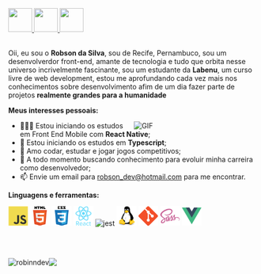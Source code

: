 <a href="https://github.com/robinndev" target="_blank">
  <img src="https://cdn.iconscout.com/icon/free/png-256/github-108-438008.png" width="48px" height="48px">
</a> 
<a href="https://www.instagram.com/by_robinn/" target="_blank">
  <img src="https://cdn.icon-icons.com/icons2/1211/PNG/512/1491579602-yumminkysocialmedia36_83067.png" width="48px" height="48px">
</a> 
<a href="https://www.linkedin.com/in/robson-silva-544830209/" target="_blank">
  <img src="https://i.ibb.co/Kx2GSrT/linkedin.png" width="48px" height="48px">
</a>

<br />
<br />

Oii, eu sou o **Robson da Silva**, sou de Recife, Pernambuco, sou um desenvolverdor front-end, amante de tecnologia e tudo que orbita nesse universo incrivelmente fascinante, sou um estudante da **Labenu**, um curso livre de web development, estou me aprofundando cada vez mais nos conhecimentos sobre desenvolvimento afim de um dia fazer parte de projetos **realmente grandes para a humanidade**

**Meus interesses pessoais:**

  <img align="right" alt="GIF" src="https://i.ibb.co/7RQWwkR/tumblr-f5e3e121053ba8d807cc03a13ebfd1b8-23e814a1-1280.gif" width="250px" />

- 👨🏽‍💻 Estou iniciando os estudos em Front End Mobile com **React Native**;
- 🤔 Estou iniciando os estudos em **Typescript**; 
- 💛 Amo codar, estudar e jogar jogos competitivos;
- 📝 A todo momento buscando conhecimento para evoluir minha carreira como desenvolvedor;
- 📫 Envie um email para robson_dev@hotmail.com para me encontrar.


**Linguagens e ferramentas:**  

<p align="left">
  <img src="https://raw.githubusercontent.com/devicons/devicon/master/icons/javascript/javascript-original.svg" alt="javascript" width="40" height="40"/>
  <img src="https://raw.githubusercontent.com/devicons/devicon/master/icons/html5/html5-original-wordmark.svg" alt="html5" width="40" height="40"/> 
  <img src="https://raw.githubusercontent.com/devicons/devicon/master/icons/css3/css3-original-wordmark.svg" alt="css3" width="40" height="40"/> 
  <img src="https://raw.githubusercontent.com/devicons/devicon/master/icons/react/react-original-wordmark.svg" alt="react" width="40" height="40"/> 
  <img src="https://www.learnstorybook.com/intro-to-storybook/logo-jest.png" alt="jest" width="40" height="40" />
  <img src="https://raw.githubusercontent.com/devicons/devicon/master/icons/linux/linux-original.svg" alt="linux" width="40" height="40" />
  <img src="https://raw.githubusercontent.com/devicons/devicon/master/icons/git/git-original.svg" alt="git" width="40" height="40"/>
  <img src="https://raw.githubusercontent.com/devicons/devicon/master/icons/sass/sass-original.svg" alt="git" width="40" height="40"/>
  <img src="https://raw.githubusercontent.com/devicons/devicon/master/icons/vuejs/vuejs-original.svg" alt="git" width="40" height="40"/>
 
  
</p>
<br /><br />

<div>
<p>
    <img align="left" src="https://github-readme-stats.vercel.app/api?username=robinndev&theme=tokyonight" alt="robinndev" />
</p>


<!-- <br /><br /><br /><br /><br /> -->

<img height="180em" src="https://github-readme-stats.vercel.app/api/top-langs/?username=robinndev&layout=compact&langs_count=7&theme=dracula"/>
  
  <div/>
